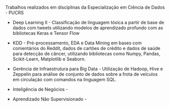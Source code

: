 Trabalhos realizados em disciplinas da Especialização em Ciência de Dados - PUCRS

- Deep Learning II - Classificação de linguagem tóxica a partir de base de dados com tweets utilizando modelos de aprendizado profundo com as bibliotecas Keras e Tensor Flow

- KDD - Pré-processamento, EDA e Data Mining em bases com comentários do Reddit, dados de cartões de crédito e dados de saúde para detecção de câncer, utilizando bibliotecas como Numpy, Pandas, Scikit-Learn, Matplotlib e Seaborn.

- Gerência de Infraestrutura para Big Data - Utilização de Hadoop, Hive e Zeppelin para análise de conjunto de dados sobre a frota de veículos em circulação com comandos na linguagem SQL. 

- Inteligência de Negócios -

- Aprendizado Não Supervisionado -
